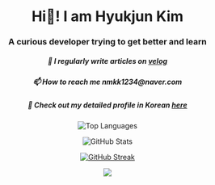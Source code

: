 <h1 align="center">Hi👋! I am Hyukjun Kim</h1>
<h3 align="center">A curious developer trying to get better and learn</h3>
<h5 align="center">📝 I regularly write articles on <a href="https://velog.io/@rlagurwns112" target="_blank"> velog</a></h5>
<h5 align="center">📫 How to reach me <b>nmkk1234@naver.com</b></h5>
<h5 align="center">🔭 Check out my detailed profile in Korean <a href="https://velog.io/@rlagurwns112/about" target="_blank"> here</a></h5>

 <p align="center">
 <img src="https://github-readme-stats.vercel.app/api/top-langs?username=hyukjunkim1116&show_icons=true&theme=dark&locale=en&layout=compact" alt="Top Languages" />
</p>

<p align="center">
  <img src="https://github-readme-stats.vercel.app/api?username=hyukjunkim1116&show_icons=true&theme=dark&locale=en" alt="GitHub Stats" />
</p>

<p align="center">
<a href="https://git.io/streak-stats">
 <img src="https://streak-stats.demolab.com?user=hyukjunkim1116&theme=dark" alt="GitHub Streak" />
</a>
</p>

<p align="center">
<a href="https://github.com/ashutosh00710/github-readme-activity-graph">
 <img src="https://github-readme-activity-graph.vercel.app/graph?username=hyukjunkim1116&theme=dracula"/>
</a>
</p>
